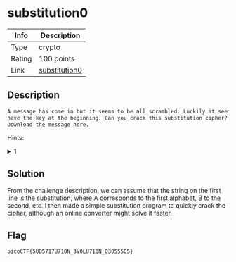# substitution0

|Info           |Description                    |
|---------------|-------------------------------|
|Type           |crypto|
|Rating         |100 points|
|Link           |[substitution0](https://play.picoctf.org/practice/challenge/307)|

## Description

```txt
A message has come in but it seems to be all scrambled. Luckily it seems to
have the key at the beginning. Can you crack this substitution cipher?
Download the message here.
```

Hints:
<details>
    <summary>1</summary>
    Try a frequency attack. An online tool might help.
</details>

## Solution

From the challenge description, we can assume that the string on the first line is
the substitution, where A corresponds to the first alphabet, B to the second, etc.
I then made a simple substitution program to quickly crack the cipher, although an
online converter might solve it faster.

## Flag

```txt
picoCTF{5UB5717U710N_3V0LU710N_03055505}
```

